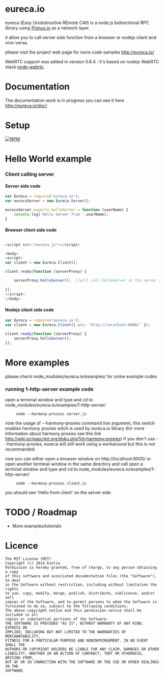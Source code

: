 eureca.io
=========

eureca (Easy Unobstructive REmote CAll) is a node.js bidirectional RPC library using [Primus.io](https://github.com/primus/primus) as a network layer.

it allow you to call server side function from a browser or nodejs client and vice-versa.

please visit the project web page for more code samples http://eureca.io/

WebRTC support was added in version 0.6.4 : it's based on nodejs WebRTC stack [node-webrtc](https://github.com/js-platform/node-webrtc).


Documentation
=============
The documentation work is in progress you can see it here http://eureca.io/doc/


Setup 
======
[![NPM](https://nodei.co/npm/eureca.io.png)](https://npmjs.org/package/eureca.io)


Hello World example
===================

### Client calling server

#### Server side code

```javascript
var Eureca = require('eureca.io');
var eurecaServer = new Eureca.Server();

eurecaServer.exports.helloServer = function (userName) {
	console.log('Hello Server from ',userName);
}
```

#### Browser client side code

```javascript

<script src="/eureca.js"></script>

<body>
<script>
var client = new Eureca.Client(); 

client.ready(function (serverProxy) {

	serverProxy.helloServer();  //will call helloServer in the server side
	
});
</script>
</body>
```

#### Nodejs client side code


```javascript
var Eureca = require('eureca.io');
var client = new Eureca.Client({ uri: 'http://localhost:8000/' });
 
client.ready(function (serverProxy) {
	serverProxy.helloServer();
});
```


More examples 
=============

please check node_modules/eureca.io/examples/ for some example codes


### running 1-http-server example code

open a terminal window and type and cd to node_modules/eureca.io/examples/1-http-server/

```
     node --harmony-proxies server.js
```

note the usage of --harmony-proxies command line argument, this switch enables harmony proxies witch is used by eureca.io library (for more information about harmony proxies see this link http://wiki.ecmascript.org/doku.php?id=harmony:proxies)
if you don't use --harmony-proxies, eureca will still work using a workaround but this is not recommanded. 

now you can either open a browser window on http://localhost:8000/ or open another terminal window in the same directory and call
open a terminal window and type and cd to node_modules/eureca.io/examples/1-http-server/

```
     node --harmony-proxies client.js
```

you should see 'Hello from client' on the server side.



TODO / Roadmap
============== 
 * More examples/tutorials



Licence
=======

```
The MIT License (MIT)
Copyright (c) 2014 Ezelia
Permission is hereby granted, free of charge, to any person obtaining a copy
of this software and associated documentation files (the "Software"), to deal
in the Software without restriction, including without limitation the rights
to use, copy, modify, merge, publish, distribute, sublicense, and/or sell
copies of the Software, and to permit persons to whom the Software is
furnished to do so, subject to the following conditions:
The above copyright notice and this permission notice shall be included in all
copies or substantial portions of the Software.
THE SOFTWARE IS PROVIDED "AS IS", WITHOUT WARRANTY OF ANY KIND, EXPRESS OR
IMPLIED, INCLUDING BUT NOT LIMITED TO THE WARRANTIES OF MERCHANTABILITY,
FITNESS FOR A PARTICULAR PURPOSE AND NONINFRINGEMENT. IN NO EVENT SHALL THE
AUTHORS OR COPYRIGHT HOLDERS BE LIABLE FOR ANY CLAIM, DAMAGES OR OTHER
LIABILITY, WHETHER IN AN ACTION OF CONTRACT, TORT OR OTHERWISE, ARISING FROM,
OUT OF OR IN CONNECTION WITH THE SOFTWARE OR THE USE OR OTHER DEALINGS IN THE
SOFTWARE.
```